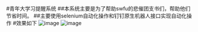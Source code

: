 #青年大学习提醒系统
##本系统主要是为了帮助swfu的悲催团支书们，帮助他们节省时间。
##主要使用selenium自动化操作和钉钉原生机器人接口实现自动化操作
#效果如下
![image](https://github.com/diver-naruto/youth_study/assets/86113240/00818f03-da15-4319-9f30-1fcfd32076ef)
![image](https://github.com/diver-naruto/youth_study/assets/86113240/f9293ee9-d912-415c-b251-eadfc89772be)


